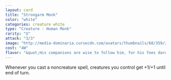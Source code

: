```yaml
---
layout: card
title: "Strongarm Monk"
color: "white"
categories: creature white
type: "Creature - Human Monk"
rarity: "U"
attack: "3/3"
image: "http://media-dominaria.cursecdn.com/avatars/thumbnails/68/359/200/283/635618444077079679.png"
cost: "4W"
flavor: "&quot;His companions are wise to follow him, for his foes dare not stand in his way.&quot;"
---
```


Whenever you cast a noncreature spell, creatures you control get +1/+1 until end of turn.
